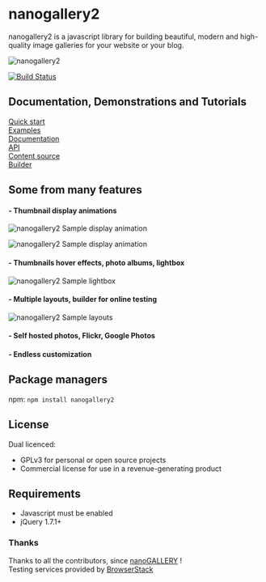 
# nanogallery2  
  
  
nanogallery2 is a javascript library for building beautiful, modern and high-quality image galleries for your website or your blog.
   
   
<img src="http://nanogallery2.nanostudio.org/img/nanogallery2_logo.png" alt="nanogallery2"/>  
  
  
  
[![Build Status](https://travis-ci.org/nanostudio-org/nanogallery2.svg?branch=dev-gh-pages)](https://travis-ci.org/nanostudio-org/nanogallery2)
  
## Documentation, Demonstrations and Tutorials
[Quick start](http://nanogallery2.nanostudio.org/quickstart.html)   
[Examples](http://nanogallery2.nanostudio.org/demonstration.html)   
[Documentation](http://nanogallery2.nanostudio.org/documentation.html)   
[API](http://nanogallery2.nanostudio.org/api.html)   
[Content source](http://nanogallery2.nanostudio.org/datasource.html)   
[Builder](http://nanogallery2.nanostudio.org/builder.html)   

## Some from many features

#### - Thumbnail display animations
![nanogallery2 Sample display animation](https://github.com/nanostudio-org/nanogallery2/raw/gh-pages/videos/ngy2_display1.gif "Sample display animation")

![nanogallery2 Sample display animation](https://github.com/nanostudio-org/nanogallery2/raw/gh-pages/videos/ngy2_scroll1.gif "Sample display animation")

#### - Thumbnails hover effects, photo albums, lightbox
![nanogallery2 Sample lightbox](https://github.com/nanostudio-org/nanogallery2/raw/gh-pages/videos/ngy2_lightbox1.gif "Sample lightbox")

#### - Multiple layouts, builder for online testing
![nanogallery2 Sample layouts](https://github.com/nanostudio-org/nanogallery2/raw/gh-pages/videos/ngy2_layouts_builder.gif "Sample layouts")

#### - Self hosted photos, Flickr, Google Photos

#### - Endless customization

## Package managers

npm: `npm install nanogallery2`

## License
Dual licenced:
- GPLv3 for personal or open source projects
- Commercial license for use in a revenue-generating product

## Requirements
* Javascript must be enabled
* jQuery 1.7.1+


### Thanks
Thanks to all the contributors, since [nanoGALLERY](http://nanogallery.brisbois.fr) !  
Testing services provided by [BrowserStack](https://www.browserstack.com/)   
